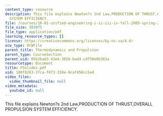 ```yaml
---
content_type: resource
description: This file explains Newton?s 2nd Law,PRODUCTION OF THRUST,OVERALL PROPULSION
  SYSTEM EFFICIENCY.
file: /courses/16-01-unified-engineering-i-ii-iii-iv-fall-2005-spring-2006/100f026337caf8f3158e8caf456cc5ed_P3slides.pdf
file_size: 303975
file_type: application/pdf
learning_resource_types: []
license: https://creativecommons.org/licenses/by-nc-sa/4.0/
ocw_type: OCWFile
parent_title: Thermodynamics and Propulsion
parent_type: CourseSection
parent_uid: 05b2ba63-43e4-3028-bad4-cdf50e0b363a
resourcetype: Document
title: P3slides.pdf
uid: 100f0263-37ca-f8f3-158e-8caf456cc5ed
video_files:
  video_thumbnail_file: null
video_metadata:
  youtube_id: null
---
```

This file explains Newton?s 2nd Law,PRODUCTION OF THRUST,OVERALL PROPULSION SYSTEM EFFICIENCY.